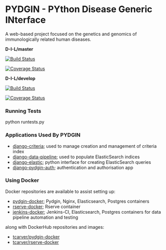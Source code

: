 # PYDGIN - PYthon Disease Generic INterface

A web-based project focused on the genetics and genomics of immunologically related human diseases.

**D-I-L/master**

[![Build Status](https://travis-ci.org/D-I-L/pydgin.svg?branch=master)](https://travis-ci.org/D-I-L/pydgin)

[![Coverage Status](https://coveralls.io/repos/github/D-I-L/pydgin/badge.svg?branch=master)](https://coveralls.io/github/D-I-L/pydgin?branch=master)

**D-I-L/develop**

[![Build Status](https://travis-ci.org/D-I-L/pydgin.svg?branch=develop)](https://travis-ci.org/D-I-L/pydgin)

[![Coverage Status](https://coveralls.io/repos/github/D-I-L/pydgin/badge.svg?branch=develop)](https://coveralls.io/github/D-I-L/pydgin?branch=develop)

### Running Tests

python runtests.py

### Applications Used By PYDGIN

* [django-criteria](https://github.com/D-I-L/django-criteria); used to manage creation and management of criteria index
* [django-data-pipeline](https://github.com/D-I-L/django-data-pipeline); used to populate ElasticSearch indices
* [django-elastic](https://github.com/D-I-L/django-elastic); python interface for creating ElasticSearch queries
* [django-pydgin-auth](https://github.com/D-I-L/django-pydgin-auth); authentication and authorisation app

### Using Docker

Docker repositories are available to assist setting up:

* [pydgin-docker](https://github.com/D-I-L/pydgin-docker); Pydgin, Nginx, Elasticsearch, Postgres containers
* [rserve-docker](https://github.com/D-I-L/rserve-docker); Rserve container
* [jenkins-docker](https://github.com/D-I-L/jenkins-docker); Jenkins-CI, Elasticsearch, Postgres containers for
data pipeline automation and testing

along with DockerHub repositories and images:

* [tcarver/pydgin-docker](https://hub.docker.com/r/tcarver/pydgin-docker/)
* [tcarver/rserve-docker](https://hub.docker.com/r/tcarver/rserve-docker/)
